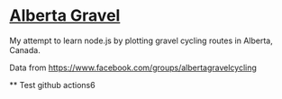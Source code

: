# [Alberta Gravel](https://albertagravel.com/)

My attempt to learn node.js by plotting gravel cycling routes in Alberta, Canada.  

Data from https://www.facebook.com/groups/albertagravelcycling


** Test github actions6